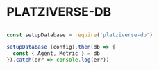 # PLATZIVERSE-DB 

## 
``` js
const setupDatabase = require('platziverse-db')

setupDatabase (config).then(db => {
  const { Agent, Metric } = db
}).catch(err => console.log(err))
```